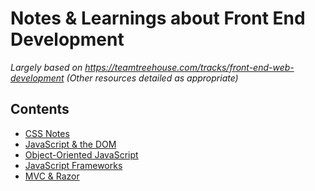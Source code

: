# Notes & Learnings about Front End Development
*Largely based on https://teamtreehouse.com/tracks/front-end-web-development*
*(Other resources detailed as appropriate)*

## Contents

- [CSS Notes](https://github.com/minkaotic/front-end-notes/blob/master/CSS-Notes.md)
- [JavaScript & the DOM](https://github.com/minkaotic/front-end-notes/blob/master/Javascript-and-the-DOM.md)
- [Object-Oriented JavaScript](https://github.com/minkaotic/front-end-notes/blob/master/Object-oriented-Javascript.md)
- [JavaScript Frameworks](https://github.com/minkaotic/front-end-notes/blob/master/JS-Frameworks.md)
- [MVC & Razor](https://github.com/minkaotic/front-end-notes/blob/master/MVC-and-Razor.md)
